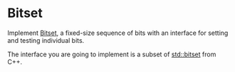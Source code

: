 # Bitset

Implement [Bitset](https://en.wikipedia.org/wiki/Bit_array), a fixed-size sequence of bits with an interface for setting and testing individual bits.

The interface you are going to implement is a subset of [std::bitset](https://en.cppreference.com/w/cpp/utility/bitset) from C++.
